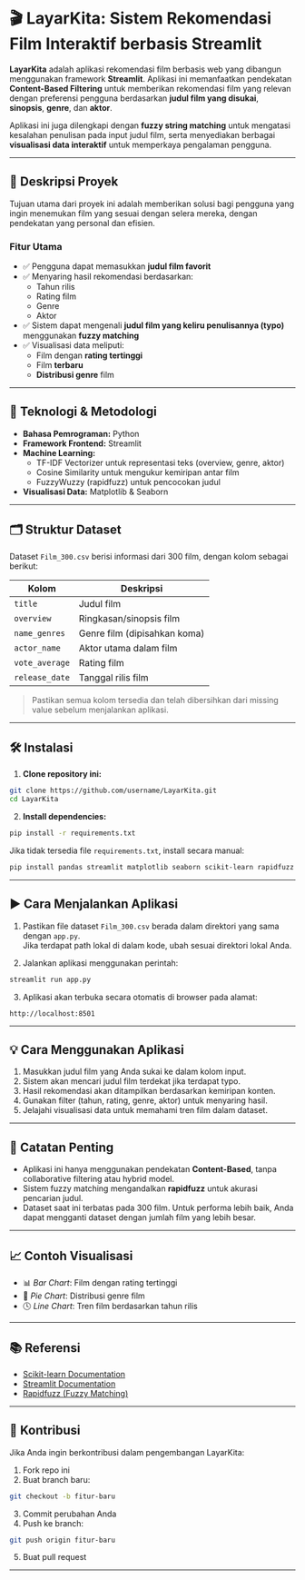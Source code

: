 
# 🎬 LayarKita: Sistem Rekomendasi Film Interaktif berbasis Streamlit

**LayarKita** adalah aplikasi rekomendasi film berbasis web yang dibangun menggunakan framework **Streamlit**. Aplikasi ini memanfaatkan pendekatan **Content-Based Filtering** untuk memberikan rekomendasi film yang relevan dengan preferensi pengguna berdasarkan **judul film yang disukai**, **sinopsis**, **genre**, dan **aktor**.

Aplikasi ini juga dilengkapi dengan **fuzzy string matching** untuk mengatasi kesalahan penulisan pada input judul film, serta menyediakan berbagai **visualisasi data interaktif** untuk memperkaya pengalaman pengguna.

---

## 📌 Deskripsi Proyek

Tujuan utama dari proyek ini adalah memberikan solusi bagi pengguna yang ingin menemukan film yang sesuai dengan selera mereka, dengan pendekatan yang personal dan efisien.

### Fitur Utama

- ✅ Pengguna dapat memasukkan **judul film favorit**
- ✅ Menyaring hasil rekomendasi berdasarkan:
  - Tahun rilis
  - Rating film
  - Genre
  - Aktor
- ✅ Sistem dapat mengenali **judul film yang keliru penulisannya (typo)** menggunakan **fuzzy matching**
- ✅ Visualisasi data meliputi:
  - Film dengan **rating tertinggi**
  - Film **terbaru**
  - **Distribusi genre** film

---

## 🧠 Teknologi & Metodologi

- **Bahasa Pemrograman:** Python  
- **Framework Frontend:** Streamlit  
- **Machine Learning:**  
  - TF-IDF Vectorizer untuk representasi teks (overview, genre, aktor)  
  - Cosine Similarity untuk mengukur kemiripan antar film  
  - FuzzyWuzzy (rapidfuzz) untuk pencocokan judul  
- **Visualisasi Data:** Matplotlib & Seaborn

---

## 🗂️ Struktur Dataset

Dataset `Film_300.csv` berisi informasi dari 300 film, dengan kolom sebagai berikut:

| Kolom         | Deskripsi                          |
|---------------|------------------------------------|
| `title`       | Judul film                         |
| `overview`    | Ringkasan/sinopsis film            |
| `name_genres` | Genre film (dipisahkan koma)       |
| `actor_name`  | Aktor utama dalam film             |
| `vote_average`| Rating film                        |
| `release_date`| Tanggal rilis film                 |

> Pastikan semua kolom tersedia dan telah dibersihkan dari missing value sebelum menjalankan aplikasi.

---

## 🛠️ Instalasi

1. **Clone repository ini:**
```bash
git clone https://github.com/username/LayarKita.git
cd LayarKita
```

2. **Install dependencies:**
```bash
pip install -r requirements.txt
```

Jika tidak tersedia file `requirements.txt`, install secara manual:
```bash
pip install pandas streamlit matplotlib seaborn scikit-learn rapidfuzz
```

---

## ▶️ Cara Menjalankan Aplikasi

1. Pastikan file dataset `Film_300.csv` berada dalam direktori yang sama dengan `app.py`.  
   Jika terdapat path lokal di dalam kode, ubah sesuai direktori lokal Anda.

2. Jalankan aplikasi menggunakan perintah:
```bash
streamlit run app.py
```

3. Aplikasi akan terbuka secara otomatis di browser pada alamat:
```
http://localhost:8501
```

---

## 💡 Cara Menggunakan Aplikasi

1. Masukkan judul film yang Anda sukai ke dalam kolom input.
2. Sistem akan mencari judul film terdekat jika terdapat typo.
3. Hasil rekomendasi akan ditampilkan berdasarkan kemiripan konten.
4. Gunakan filter (tahun, rating, genre, aktor) untuk menyaring hasil.
5. Jelajahi visualisasi data untuk memahami tren film dalam dataset.

---

## 📝 Catatan Penting

- Aplikasi ini hanya menggunakan pendekatan **Content-Based**, tanpa collaborative filtering atau hybrid model.
- Sistem fuzzy matching mengandalkan **rapidfuzz** untuk akurasi pencarian judul.
- Dataset saat ini terbatas pada 300 film. Untuk performa lebih baik, Anda dapat mengganti dataset dengan jumlah film yang lebih besar.

---

## 📈 Contoh Visualisasi

- 📊 *Bar Chart*: Film dengan rating tertinggi  
- 🧩 *Pie Chart*: Distribusi genre film  
- 🕓 *Line Chart*: Tren film berdasarkan tahun rilis  

---

## 📚 Referensi

- [Scikit-learn Documentation](https://scikit-learn.org/stable/documentation.html)
- [Streamlit Documentation](https://docs.streamlit.io/)
- [Rapidfuzz (Fuzzy Matching)](https://maxbachmann.github.io/RapidFuzz/)

---

## 🤝 Kontribusi

Jika Anda ingin berkontribusi dalam pengembangan LayarKita:

1. Fork repo ini
2. Buat branch baru:
```bash
git checkout -b fitur-baru
```
3. Commit perubahan Anda
4. Push ke branch:
```bash
git push origin fitur-baru
```
5. Buat pull request

---

